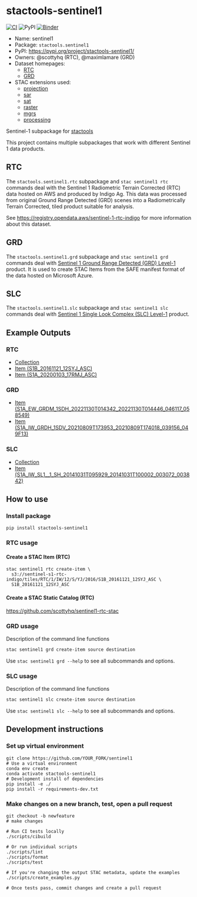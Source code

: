 # stactools-sentinel1

[![CI](https://github.com/stactools-packages/sentinel1/actions/workflows/continuous-integration.yml/badge.svg)](https://github.com/stactools-packages/sentinel1/actions/workflows/continuous-integration.yml)
![PyPI](https://img.shields.io/pypi/v/stactools-sentinel1)
[![Binder](https://mybinder.org/badge_logo.svg)](https://mybinder.org/v2/gh/stactools-packages/sentinel1/main?filepath=docs/installation_and_basic_usage.ipynb)

- Name: sentinel1
- Package: `stactools.sentinel1`
- PyPI: <https://pypi.org/project/stactools-sentinel1/>
- Owners: @scottyhq (RTC), @maximlamare (GRD)
- Dataset homepages:
  - [RTC](https://registry.opendata.aws/sentinel-1-rtc-indigo/)
  - [GRD](https://registry.opendata.aws/sentinel-1/)
- STAC extensions used:
  - [projection](https://github.com/stac-extensions/projection/)
  - [sar](https://github.com/stac-extensions/sar)
  - [sat](https://github.com/stac-extensions/sat)
  - [raster](https://github.com/stac-extensions/raster)
  - [mgrs](https://github.com/stac-extensions/mgrs)
  - [processing](https://github.com/stac-extensions/processing)

Sentinel-1 subpackage for [stactools](https://github.com/stac-utils/stactools)

This project contains multiple subpackages that work with different Sentinel 1
data products.

## RTC

The `stactools.sentinel1.rtc` subpackage and `stac sentinel1 rtc` commands deal
with the Sentinel 1 Radiometric Terrain Corrected (RTC) data hosted on AWS and
produced by Indigo Ag. This data was processed from original Ground Range
Detected (GRD) scenes into a Radiometrically Terrain Corrected, tiled product
suitable for analysis.

See <https://registry.opendata.aws/sentinel-1-rtc-indigo> for more information
about this dataset.

## GRD

The `stactools.sentinel1.grd` subpackage and `stac sentinel1 grd` commands deal
with [Sentinel 1 Ground Range Detected (GRD)
Level-1](https://sentinel.esa.int/web/sentinel/user-guides/sentinel-1-sar/resolutions/level-1-ground-range-detected)
product. It is used to create STAC Items from the SAFE manifest format of the
data hosted on Microsoft Azure.

## SLC

The `stactools.sentinel1.slc` subpackage and `stac sentinel1 slc` commands deal
with [Sentinel 1 Single Look Complex (SLC)
Level-1](https://sentinel.esa.int/web/sentinel/user-guides/sentinel-1-sar/resolutions/level-1-single-look-complex)
product.

## Example Outputs

### RTC

- [Collection](examples/rtc/sentinel1-rtc-aws/collection.json)
- [Item (S1B_20161121_12SYJ_ASC)](examples/rtc/sentinel1-rtc-aws/2016/S1B_20161121_12SYJ_ASC/S1B_20161121_12SYJ_ASC.json)
- [Item (S1A_20200103_17RMJ_ASC)](examples/rtc/sentinel1-rtc-aws/2020/S1A_20200103_17RMJ_ASC/S1A_20200103_17RMJ_ASC.json)

### GRD

- [Item (S1A_EW_GRDM_1SDH_20221130T014342_20221130T014446_046117_058549)](examples/grd/S1A_EW_GRDM_1SDH_20221130T014342_20221130T014446_046117_058549/S1A_EW_GRDM_1SDH_20221130T014342_20221130T014446_046117_058549.json)
- [Item (S1A_IW_GRDH_1SDV_20210809T173953_20210809T174018_039156_049F13)](examples/grd/S1A_IW_GRDH_1SDV_20210809T173953_20210809T174018_039156_049F13/S1A_IW_GRDH_1SDV_20210809T173953_20210809T174018_039156_049F13.json)

### SLC

- [Collection](examples/slc/collection.json)
- [Item (S1A_IW_SL1__1_SH_20141031T095929_20141031T100002_003072_003842)](examples/slc/S1A_IW_SL1__1_SH_20141031T095929_20141031T100002_003072_003842/S1A_IW_SL1__1_SH_20141031T095929_20141031T100002_003072_003842.json)

## How to use

### Install package

```shell
pip install stactools-sentinel1
```

### RTC usage

#### Create a STAC Item (RTC)

<!-- markdownlint-disable MD013 -->
```shell
stac sentinel1 rtc create-item \
  s3://sentinel-s1-rtc-indigo/tiles/RTC/1/IW/12/S/YJ/2016/S1B_20161121_12SYJ_ASC \
  S1B_20161121_12SYJ_ASC
```
<!-- markdownlint-restore -->

#### Create a STAC Static Catalog (RTC)

<https://github.com/scottyhq/sentinel1-rtc-stac>

### GRD usage

Description of the command line functions

```bash
stac sentinel1 grd create-item source destination
```

Use `stac sentinel1 grd --help` to see all subcommands and options.

### SLC usage

Description of the command line functions

```bash
stac sentinel1 slc create-item source destination
```

Use `stac sentinel1 slc --help` to see all subcommands and options.

## Development instructions

### Set up virtual environment

```shell
git clone https://github.com/YOUR_FORK/sentinel1
# Use a virtual environment
conda env create
conda activate stactools-sentinel1
# Development install of dependencies
pip install -e ./
pip install -r requirements-dev.txt
```

### Make changes on a new branch, test, open a pull request

```shell
git checkout -b newfeature
# make changes

# Run CI tests locally
./scripts/cibuild

# Or run individual scripts
./scripts/lint
./scripts/format
./scripts/test

# If you're changing the output STAC metadata, update the examples
./scripts/create_examples.py

# Once tests pass, commit changes and create a pull request
```

